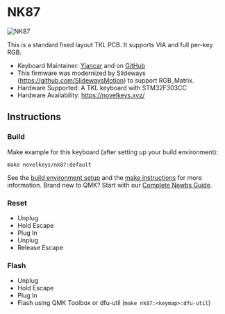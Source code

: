# NK87

![NK87](https://i.imgur.com/nw29fvc.png)

This is a standard fixed layout TKL PCB. It supports VIA and full per-key RGB.

* Keyboard Maintainer: [Yiancar](https://yiancar-designs.com/) and on [GitHub](https://github.com/yiancar)
* This firmware was modernized by Slideways (https://github.com/SlidewaysMotion) to support RGB_Matrix. 
* Hardware Supported: A TKL keyboard with STM32F303CC
* Hardware Availability: https://novelkeys.xyz/

## Instructions

### Build

Make example for this keyboard (after setting up your build environment):

    make novelkeys/nk87:default

See the [build environment setup](https://docs.qmk.fm/#/getting_started_build_tools) and the [make instructions](https://docs.qmk.fm/#/getting_started_make_guide) for more information. Brand new to QMK? Start with our [Complete Newbs Guide](https://docs.qmk.fm/#/newbs).

### Reset

- Unplug
- Hold Escape
- Plug In
- Unplug
- Release Escape

### Flash

- Unplug
- Hold Escape
- Plug In
- Flash using QMK Toolbox or dfu-util (`make nk87:<keymap>:dfu-util`)